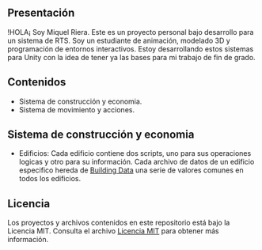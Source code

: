 ## Presentación
!HOLA¡ Soy Miquel Riera.
Este es un proyecto personal bajo desarrollo para un sistema de RTS.
Soy un estudiante de animación, modelado 3D y programación de entornos interactivos.
Estoy desarrollando estos sistemas para Unity con la idea de tener ya las bases para mi trabajo de fin de grado.

## Contenidos
- Sistema de construcción y economia.
- Sistema de movimiento y acciones.

## Sistema de construcción y economia
- Edificios: Cada edificio contiene dos scripts, uno para sus operaciones logicas y otro para su información. Cada archivo de datos de un edificio especifico hereda de [Building Data](BuildingData.cs) una serie de valores comunes en todos los edificios.

## Licencia
Los proyectos y archivos contenidos en este repositorio está bajo la Licencia MIT. Consulta el archivo [Licencia MIT](LICENSE) para obtener más información.
